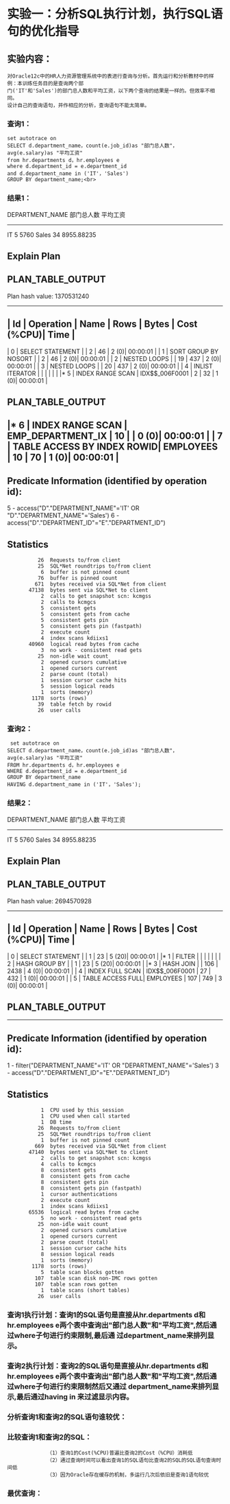 # 实验一：分析SQL执行计划，执行SQL语句的优化指导

## 实验内容：
	对Oracle12c中的HR人力资源管理系统中的表进行查询与分析。首先运行和分析教材中的样例：本训练任务目的是查询两个部
	门('IT'和'Sales')的部门总人数和平均工资，以下两个查询的结果是一样的。但效率不相同。
	设计自己的查询语句，并作相应的分析，查询语句不能太简单。

### 查询1：
	set autotrace on
   	SELECT d.department_name，count(e.job_id)as "部门总人数"，
	avg(e.salary)as "平均工资"
	from hr.departments d，hr.employees e
	where d.department_id = e.department_id
	and d.department_name in ('IT'，'Sales')
	GROUP BY department_name;<br>

### 结果1：

DEPARTMENT_NAME                     部门总人数       平均工资
------------------------------ ---------- ----------
IT                                      5       5760
Sales                                  34 8955.88235

Explain Plan
-----------------------------------------------------------

PLAN_TABLE_OUTPUT                                                                                                                                                                                                                                                                                           
------------------------------------------------------------------------------------------------------------------------------------------------------------------------------------------------------------------------------------------------------------------------------------------------------------
Plan hash value: 1370531240
 
---------------------------------------------------------------------------------------------------
| Id  | Operation                     | Name              | Rows  | Bytes | Cost (%CPU)| Time     |
---------------------------------------------------------------------------------------------------
|   0 | SELECT STATEMENT              |                   |     2 |    46 |     2   (0)| 00:00:01 |
|   1 |  SORT GROUP BY NOSORT         |                   |     2 |    46 |     2   (0)| 00:00:01 |
|   2 |   NESTED LOOPS                |                   |    19 |   437 |     2   (0)| 00:00:01 |
|   3 |    NESTED LOOPS               |                   |    20 |   437 |     2   (0)| 00:00:01 |
|   4 |     INLIST ITERATOR           |                   |       |       |            |          |
|*  5 |      INDEX RANGE SCAN         | IDX$$_006F0001    |     2 |    32 |     1   (0)| 00:00:01 |

PLAN_TABLE_OUTPUT                                                                                                                                                                                                                                                                                           
------------------------------------------------------------------------------------------------------------------------------------------------------------------------------------------------------------------------------------------------------------------------------------------------------------
|*  6 |     INDEX RANGE SCAN          | EMP_DEPARTMENT_IX |    10 |       |     0   (0)| 00:00:01 |
|   7 |    TABLE ACCESS BY INDEX ROWID| EMPLOYEES         |    10 |    70 |     1   (0)| 00:00:01 |
---------------------------------------------------------------------------------------------------
 
Predicate Information (identified by operation id):
---------------------------------------------------
 
   5 - access("D"."DEPARTMENT_NAME"='IT' OR "D"."DEPARTMENT_NAME"='Sales')
   6 - access("D"."DEPARTMENT_ID"="E"."DEPARTMENT_ID")

Statistics
-----------------------------------------------------------
              26  Requests to/from client
              25  SQL*Net roundtrips to/from client
               6  buffer is not pinned count
              76  buffer is pinned count
             671  bytes received via SQL*Net from client
           47138  bytes sent via SQL*Net to client
               2  calls to get snapshot scn: kcmgss
               2  calls to kcmgcs
               5  consistent gets
               5  consistent gets from cache
               5  consistent gets pin
               5  consistent gets pin (fastpath)
               2  execute count
               4  index scans kdiixs1
           40960  logical read bytes from cache
               3  no work - consistent read gets
              25  non-idle wait count
               2  opened cursors cumulative
               1  opened cursors current
               2  parse count (total)
               1  session cursor cache hits
               5  session logical reads
               1  sorts (memory)
            1178  sorts (rows)
              39  table fetch by rowid
              26  user calls

### 查询2：
	 set autotrace on
	SELECT d.department_name，count(e.job_id)as "部门总人数"，
	avg(e.salary)as "平均工资"
	FROM hr.departments d，hr.employees e
	WHERE d.department_id = e.department_id
	GROUP BY department_name
	HAVING d.department_name in ('IT'，'Sales');
	
### 结果2：
DEPARTMENT_NAME                     部门总人数       平均工资
------------------------------ ---------- ----------
IT                                      5       5760
Sales                                  34 8955.88235

Explain Plan
-----------------------------------------------------------

PLAN_TABLE_OUTPUT                                                                                                                                                                                                                                                                                           
------------------------------------------------------------------------------------------------------------------------------------------------------------------------------------------------------------------------------------------------------------------------------------------------------------
Plan hash value: 2694570928
 
---------------------------------------------------------------------------------------
| Id  | Operation            | Name           | Rows  | Bytes | Cost (%CPU)| Time     |
---------------------------------------------------------------------------------------
|   0 | SELECT STATEMENT     |                |     1 |    23 |     5  (20)| 00:00:01 |
|*  1 |  FILTER              |                |       |       |            |          |
|   2 |   HASH GROUP BY      |                |     1 |    23 |     5  (20)| 00:00:01 |
|*  3 |    HASH JOIN         |                |   106 |  2438 |     4   (0)| 00:00:01 |
|   4 |     INDEX FULL SCAN  | IDX$$_006F0001 |    27 |   432 |     1   (0)| 00:00:01 |
|   5 |     TABLE ACCESS FULL| EMPLOYEES      |   107 |   749 |     3   (0)| 00:00:01 |

PLAN_TABLE_OUTPUT                                                                                                                                                                                                                                                                                           
------------------------------------------------------------------------------------------------------------------------------------------------------------------------------------------------------------------------------------------------------------------------------------------------------------
---------------------------------------------------------------------------------------
 
Predicate Information (identified by operation id):
---------------------------------------------------
 
   1 - filter("DEPARTMENT_NAME"='IT' OR "DEPARTMENT_NAME"='Sales')
   3 - access("D"."DEPARTMENT_ID"="E"."DEPARTMENT_ID")

Statistics
-----------------------------------------------------------
               1  CPU used by this session
               1  CPU used when call started
               1  DB time
              26  Requests to/from client
              25  SQL*Net roundtrips to/from client
               1  buffer is not pinned count
             669  bytes received via SQL*Net from client
           47140  bytes sent via SQL*Net to client
               2  calls to get snapshot scn: kcmgss
               4  calls to kcmgcs
               8  consistent gets
               8  consistent gets from cache
               8  consistent gets pin
               8  consistent gets pin (fastpath)
               1  cursor authentications
               2  execute count
               1  index scans kdiixs1
           65536  logical read bytes from cache
               5  no work - consistent read gets
              25  non-idle wait count
               2  opened cursors cumulative
               1  opened cursors current
               2  parse count (total)
               1  session cursor cache hits
               8  session logical reads
               1  sorts (memory)
            1178  sorts (rows)
               5  table scan blocks gotten
             107  table scan disk non-IMC rows gotten
             107  table scan rows gotten
               1  table scans (short tables)
              26  user calls

### 查询1执行计划：查询1的SQL语句是直接从hr.departments d和hr.employees e两个表中查询出"部门总人数"和"平均工资",然后通过where子句进行约束限制,最后通		      过department_name来排列显示。
### 查询2执行计划：查询2的SQL语句是直接从hr.departments d和hr.employees e两个表中查询出"部门总人数"和"平均工资",然后通过where子句进行约束限制然后又通过 department_name来排列显示,最后通过having in 来过滤显示内容。
### 分析查询1和查询2的SQL语句谁较优： 
###  比较查询1和查询2的SQL：

			     （1）查询1的Cost(%CPU)普遍比查询2的Cost（%CPU）消耗低
			     （2）通过查询时间可以看出查询1的SQL语句比查询2的SQL的SQL语句查询时间低
			     （3）因为Oracle存在缓存的机制，多运行几次后依旧是查询1语句较优    	
				
### 最优查询：	
	
			     	
		
	
